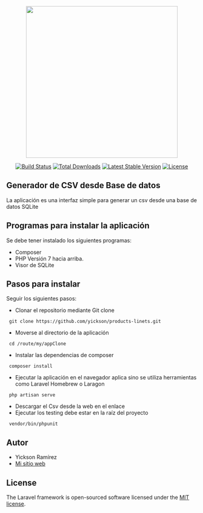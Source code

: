 <p align="center"><img src="https://res.cloudinary.com/dtfbvvkyp/image/upload/v1566331377/laravel-logolockup-cmyk-red.svg" width="400"></p>

<p align="center">
<a href="https://travis-ci.org/laravel/framework"><img src="https://travis-ci.org/laravel/framework.svg" alt="Build Status"></a>
<a href="https://packagist.org/packages/laravel/framework"><img src="https://poser.pugx.org/laravel/framework/d/total.svg" alt="Total Downloads"></a>
<a href="https://packagist.org/packages/laravel/framework"><img src="https://poser.pugx.org/laravel/framework/v/stable.svg" alt="Latest Stable Version"></a>
<a href="https://packagist.org/packages/laravel/framework"><img src="https://poser.pugx.org/laravel/framework/license.svg" alt="License"></a>
</p>

## Generador de CSV desde Base de datos

La aplicación es una interfaz simple para generar un csv desde una base de datos SQLite

## Programas para instalar la aplicación

Se debe tener instalado los siguientes programas:

* Composer
* PHP Versión 7 hacia arriba.
* Visor de SQLite

## Pasos para instalar

Seguir los siguientes pasos:

* Clonar el repositorio mediante Git clone
 ~~~
  git clone https://github.com/yickson/products-linets.git
  ~~~
* Moverse al directorio de la aplicación
 ~~~
  cd /route/my/appClone
 ~~~
* Instalar las dependencias de composer
 ~~~
  composer install  
 ~~~
* Ejecutar la aplicación en el navegador aplica sino se utiliza herramientas como Laravel Homebrew o Laragon
 ~~~
  php artisan serve  
 ~~~
* Descargar el Csv desde la web en el enlace
* Ejecutar los testing debe estar en la raíz del proyecto
 ~~~
  vendor/bin/phpunit
 ~~~
## Autor

- Yickson Ramírez
- [Mi sitio web](https://yickson.cl)

## License

The Laravel framework is open-sourced software licensed under the [MIT license](https://opensource.org/licenses/MIT).

